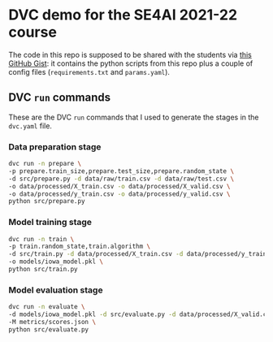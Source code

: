 # DVC demo for the SE4AI 2021-22 course

The code in this repo is supposed to be shared with the students via [this GitHub Gist](https://gist.github.com/louieQ/55c9845fa131a5defd359999afeba0fa):
it contains the python scripts from this repo plus a couple of config files
(`requirements.txt` and `params.yaml`).

## DVC `run` commands

These are the DVC `run` commands that I used to generate the stages in the `dvc.yaml` file.

### Data preparation stage

```bash
dvc run -n prepare \
-p prepare.train_size,prepare.test_size,prepare.random_state \
-d src/prepare.py -d data/raw/train.csv -d data/raw/test.csv \
-o data/processed/X_train.csv -o data/processed/X_valid.csv \
-o data/processed/y_train.csv -o data/processed/y_valid.csv \
python src/prepare.py
```

### Model training stage

```bash
dvc run -n train \
-p train.random_state,train.algorithm \
-d src/train.py -d data/processed/X_train.csv -d data/processed/y_train.csv \
-o models/iowa_model.pkl \
python src/train.py
```

### Model evaluation stage

```bash
dvc run -n evaluate \
-d models/iowa_model.pkl -d src/evaluate.py -d data/processed/X_valid.csv -d data/processed/y_valid.csv \
-M metrics/scores.json \
python src/evaluate.py
```
